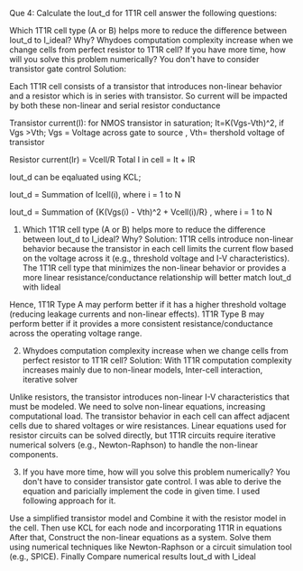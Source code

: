 Que 4: Calculate the Iout_d for 1T1R cell answer the following questions:

Which 1T1R cell type (A or B) helps more to reduce the difference between Iout_d to I_ideal? Why?
Whydoes computation complexity increase when we change cells from perfect resistor to 1T1R cell?
If you have more time, how will you solve this problem numerically? You don't have to consider transistor gate control
Solution:

Each 1T1R cell consists of a transistor that introduces non-linear behavior and a resistor which is in series with transistor. So current will be impacted by both these non-linear and serial resistor conductance

Transistor current(I): for NMOS transistor in saturation; It=K(Vgs-Vth)^2, if Vgs >Vth; Vgs = Voltage across gate to source , Vth= thershold voltage of transistor

Resistor current(Ir) = Vcell/R Total I in cell = It + IR

Iout_d can be eqaluated using KCL;

Iout_d = Summation of Icell(i), where i = 1 to N

Iout_d = Summation of {K(Vgs(i) - Vth)^2 + Vcell(i)/R} , where i = 1 to N


1. Which 1T1R cell type (A or B) helps more to reduce the difference between Iout_d to I_ideal? Why?
Solution: 1T1R cells introduce non-linear behavior because the transistor in each cell limits the current flow based on the voltage across it (e.g., threshold voltage and I-V characteristics). The 1T1R cell type that minimizes the non-linear behavior or provides a more linear resistance/conductance relationship will better match Iout_d with Iideal

Hence, 1T1R Type A may perform better if it has a higher threshold voltage (reducing leakage currents and non-linear effects). 1T1R Type B may perform better if it provides a more consistent resistance/conductance across the operating voltage range.

2. Whydoes computation complexity increase when we change cells from perfect resistor to 1T1R cell?
Solution: With 1T1R computation complexity increases mainly due to non-linear models, Inter-cell interaction, iterative solver

Unlike resistors, the transistor introduces non-linear I-V characteristics that must be modeled. We need to solve non-linear equations, increasing computational load. The transistor behavior in each cell can affect adjacent cells due to shared voltages or wire resistances. Linear equations used for resistor circuits can be solved directly, but 1T1R circuits require iterative numerical solvers (e.g., Newton-Raphson) to handle the non-linear components.

3. If you have more time, how will you solve this problem numerically? You don't have to consider transistor gate control.
I was able to derive the equation and paricially implement the code in given time. I used following approach for it.

Use a simplified transistor model and Combine it with the resistor model in the cell. Then use KCL for each node and incorporating 1T1R in equations After that, Construct the non-linear equations as a system. Solve them using numerical techniques like Newton-Raphson or a circuit simulation tool (e.g., SPICE). Finally Compare numerical results Iout_d with I_ideal
